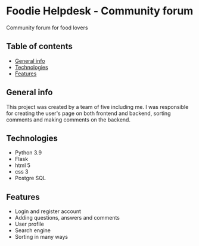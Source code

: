 
# Foodie Helpdesk - Community forum

Community forum for food lovers

## Table of contents

* [General info](#General-info)
* [Technologies](#Technologies)
* [Features](#Features)

## General info

This project was created by a
team of five including me.
I was responsible for creating
the user's page on both frontend
and backend, sorting comments and
making comments on the backend.

## Technologies

- Python 3.9
- Flask
- html 5
- css 3
- Postgre SQL

## Features

- Login and register account
- Adding questions, answers and comments
- User profile
- Search engine
- Sorting in many ways
